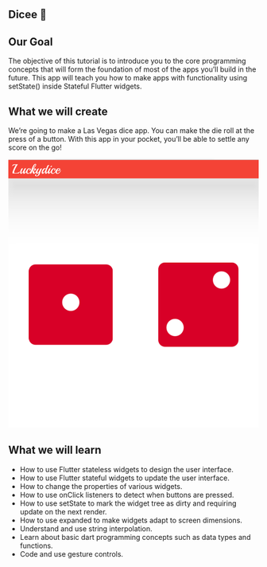 ## Dicee 🎲

## Our Goal
The objective of this tutorial is to introduce you to the core programming concepts that will form the foundation of most of the apps you’ll build in the future. This app will teach you how to make apps with functionality using setState() inside Stateful Flutter widgets.

## What we will create
We’re going to make a Las Vegas dice app. You can make the die roll at the press of a button. With this app in your pocket, you’ll be able to settle any score on the go!

![Dice](https://github.com/Wasif-M/Dicee-Flutter-App/blob/main/dicee.PNG)

## What we will learn
* How to use Flutter stateless widgets to design the user interface.
* How to use Flutter stateful widgets to update the user interface.
* How to change the properties of various widgets.
* How to use onClick listeners to detect when buttons are pressed.
* How to use setState to mark the widget tree as dirty and requiring update on the next render.
* How to use expanded to make widgets adapt to screen dimensions.
* Understand and use string interpolation.
* Learn about basic dart programming concepts such as data types and functions.
* Code and use gesture controls.
